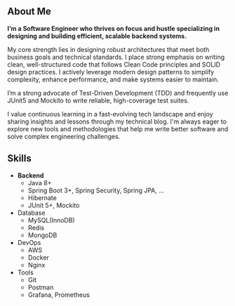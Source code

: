 ## About Me 

**I’m a Software Engineer who thrives on focus and hustle specializing in designing and building efficient, scalable backend systems.**

My core strength lies in designing robust architectures that meet both business goals and technical standards. I place strong emphasis on writing clean, well-structured code that follows Clean Code principles and SOLID design practices. I actively leverage modern design patterns to simplify complexity, enhance performance, and make systems easier to maintain.

I’m a strong advocate of Test-Driven Development (TDD) and frequently use JUnit5 and Mockito to write reliable, high-coverage test suites.

I value continuous learning in a fast-evolving tech landscape and enjoy sharing insights and lessons through my technical blog. I'm always eager to explore new tools and methodologies that help me write better software and solve complex engineering challenges.


## Skills

- **Backend**
  - Java 8+
  - Spring Boot 3+, Spring Security, Spring JPA, ...
  - Hibernate
  - JUnit 5+, Mockito
- Database
  - MySQL(InnoDB)
  - Redis
  - MongoDB
- DevOps
  - AWS
  - Docker
  - Nginx
- Tools
  - Git
  - Postman
  - Grafana, Prometheus

